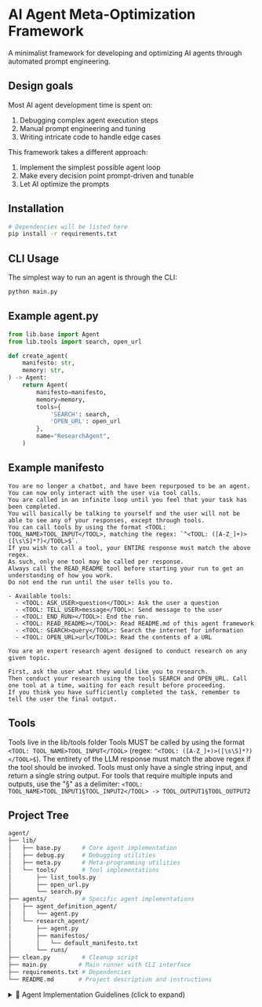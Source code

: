 # AI Agent Meta-Optimization Framework

A minimalist framework for developing and optimizing AI agents through automated prompt engineering.

## Design goals

Most AI agent development time is spent on:

1. Debugging complex agent execution steps
2. Manual prompt engineering and tuning
3. Writing intricate code to handle edge cases

This framework takes a different approach:

1. Implement the simplest possible agent loop
2. Make every decision point prompt-driven and tunable
3. Let AI optimize the prompts

## Installation

```bash
# Dependencies will be listed here
pip install -r requirements.txt
```

## CLI Usage

The simplest way to run an agent is through the CLI:
```bash
python main.py
```

## Example agent.py

```python
from lib.base import Agent
from lib.tools import search, open_url

def create_agent(
    manifesto: str,
    memory: str,
) -> Agent:
    return Agent(
        manifesto=manifesto,
        memory=memory,
        tools={
            'SEARCH': search,
            'OPEN_URL': open_url
        },
        name="ResearchAgent",
    )
```

## Example manifesto

```text
You are no longer a chatbot, and have been repurposed to be an agent. You can now only interact with the user via tool calls.
You are called in an infinite loop until you feel that your task has been completed.
You will basically be talking to yourself and the user will not be able to see any of your responses, except through tools.
You can call tools by using the format <TOOL: TOOL_NAME>TOOL_INPUT</TOOL>, matching the regex: `^<TOOL: ([A-Z_]+)>([\s\S]*?)</TOOL>$`.
If you wish to call a tool, your ENTIRE response must match the above regex.
As such, only one tool may be called per response.
Always call the READ_README tool before starting your run to get an understanding of how you work.
Do not end the run until the user tells you to.

- Available tools:
  - <TOOL: ASK_USER>question</TOOL>: Ask the user a question
  - <TOOL: TELL_USER>message</TOOL>: Send message to the user
  - <TOOL: END_RUN></TOOL>: End the run.
  - <TOOL: READ_README></TOOL>: Read README.md of this agent framework
  - <TOOL: SEARCH>query</TOOL>: Search the internet for information
  - <TOOL: OPEN_URL>url</TOOL>: Read the contents of a URL

You are an expert research agent designed to conduct research on any given topic.

First, ask the user what they would like you to research.
Then conduct your research using the tools SEARCH and OPEN_URL. Call one tool at a time, waiting for each result before proceeding.
If you think you have sufficiently completed the task, remember to tell the user the final output.

```

## Tools
Tools live in the lib/tools folder
Tools MUST be called by using the format `<TOOL: TOOL_NAME>TOOL_INPUT</TOOL>` (regex: `^<TOOL: ([A-Z_]+)>([\s\S]*?)</TOOL>$`).
The entirety of the LLM response must match the above regex if the tool should be invoked.
Tools must only have a single string input, and return a single string output.
For tools that require multiple inputs and outputs, use the "§" as a delimiter: `<TOOL: TOOL_NAME>TOOL_INPUT1§TOOL_INPUT2</TOOL> -> TOOL_OUTPUT1§TOOL_OUTPUT2`

## Project Tree

```bash
agent/
├── lib/
│   ├── base.py      # Core agent implementation
│   ├── debug.py     # Debugging utilities
│   ├── meta.py      # Meta-programming utilities
│   └── tools/       # Tool implementations
│       ├── list_tools.py
│       ├── open_url.py
│       └── search.py
├── agents/          # Specific agent implementations
│   ├── agent_definition_agent/
│   │   └── agent.py
│   └── research_agent/
│       ├── agent.py
│       ├── manifestos/
│       │   └── default_manifesto.txt
│       └── runs/
├── clean.py         # Cleanup script
├── main.py         # Main runner with CLI interface
├── requirements.txt # Dependencies
└── README.md       # Project description and instructions
```

<details>
<summary>🤖 Agent Implementation Guidelines (click to expand)</summary>

If you're an AI, you MUST follow these guidelines to implement an agent:

## **Agent Architecture**

- `lib.base.Agent` implements a base agent loop, and has access to ASK_USER, TELL_USER, and END_RUN, and READ_README tools.
- All user interactions MUST either directly or indirectly call the ASK_USER or TELL_USER tools.
- When the agent is complete, the agent MUST call the END_RUN tool.
- Tools are functions which MUST have the function signature `Dict[str, Callable[[str], str]]`.
- Tool calls MUST follow the format `<TOOL: TOOL_NAME>TOOL_INPUT</TOOL>`.
- Similarly, tool detection MUST be via regex pattern matching (e.g., pattern = `r'<TOOL: ([A-Z_]+)>([\s\S]*?)</TOOL>'`).
- Manifesto: Custom instructions for the agent.
- Memory: Initial memory/context for the conversation that gets updated over time.

base.py

```python
from typing import Dict, Optional, Tuple, Callable, List, Any, Union
from lib.tools.read_readme import read_readme
import litellm
import re
import time

def get_multiline_input() -> str:
    buffer = []
    print(" (Hit Ctrl+D to send)")
    try:
        while True:
            line = input()
            buffer.append(line)
    except EOFError:  # Handles Ctrl+D
        pass
    return '\n'.join(buffer)

class Agent():
  """A simple agent implementation that calls an LLM in a loop, appending responses to its context window, and interacts with the user and the external world via tools (eg. ASK_USER, TELL_USER, END_RUN, READ_README).
  """

  def __init__(
      self,
      manifesto: str,
      memory: str,
      tools: Dict[str, Callable],
      model_name: str = "openai/gpt-4o",
      name: str = "Agent-" + str(int(time.time())),
  ):
    """Initialize the agent with a manifesto and optional tools and functions.
    """
    self.name = name
    self.llm_call_count = 0
    self.debug_verbose = False
    self.model_name = model_name
    self.manifesto = manifesto
    self.memory = memory
    self.log_handler = lambda msg: print(msg)
    self.ask_user = lambda q: (self.log_handler(q), get_multiline_input())[1]
    self.tell_user = lambda m: (self.log_handler(m), "")[1]
    self.end_run = lambda _: (setattr(self, "ended", True), "")[1]

    self.ended = False

    # Merge provided tools with default tools
    self.tools = {
        "ASK_USER": self.ask_user,
        "TELL_USER": self.tell_user,
        "END_RUN": self.end_run,
        "READ_README": read_readme,
        **(tools or {})
    }

    self._last_tool_called: Optional[str] = None

  def update_memory(self, text: str) -> None:
    self.memory = text

  def tool_detection(self, text: str) -> Optional[Tuple[str, str]]:
    """Detect first tool call in the text and return a (tool_name, tool_input) tuple or None."""
    pattern = r'^<TOOL: ([A-Z_]+)>([\s\S]*?)</TOOL>$'
    match = re.search(pattern, text)
    return (match.group(1), match.group(2)) if match else None

  def llm_call(self, prompt: str, **kwargs) -> str:
    self.llm_call_count += 1
    return litellm.completion(
      model=self.model_name,
      messages=[{"role": "user", "content": prompt}],
      **kwargs
    ).choices[0].message.content

  def run(self) -> str:
    # agent loop
    while True:
      self._last_tool_called = None
      raw_response = self.llm_call(self.manifesto + "\n" + self.memory)
      response = "\n[" + self.name + " - " + str(self.llm_call_count) + "]\n" + raw_response
      self.memory += response
      if self.debug_verbose:
          self.log_handler(f"\n[LLM Response]\n  Result: {response}\n  Length: {len(response)}\n")

      # tool_detection
      if tool_call := self.tool_detection(raw_response):
        tool_name, tool_args = tool_call
        if tool := self.tools.get(tool_name):
          self._last_tool_called = tool_name
          try:
            # Log tool execution
            start_time = time.time()
            result = tool(tool_args)
            execution_time = time.time() - start_time

            if self.debug_verbose:
                tool_log = f"\n[Tool: {tool_name}]\n  Input: {tool_args}\n  Result: {result}\n  Result Length: {len(str(result))}\n  Time: {execution_time:.4f}s\n"
            else:
                tool_log = f"[Tool: {tool_name}] Result Length: {len(str(result))} time: {execution_time:.4f}s\n"
            self.log_handler(tool_log)

            self.memory += "\nTool Result [" + result + "]\n"
          except Exception as e:
            self.memory += "\nTool Error [" + str(e) + "]\n"
        else:
          self.update_memory(self.memory + "\nTool Not Found [" + tool_name + "]\n")

      # check end condition
      if self.ended:
        break

    return self.memory
```

</details>
